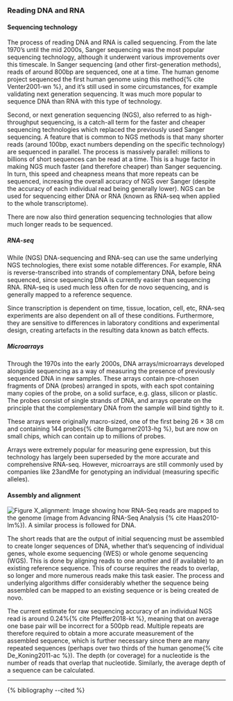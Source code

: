 ### Reading DNA and RNA

#### Sequencing technology

The process of reading DNA and RNA is called sequencing. From the late 1970’s until the mid 2000s, Sanger sequencing was the most popular sequencing technology, although it underwent various improvements over this timescale. In Sanger sequencing (and other first-generation methods), reads of around 800bp are sequenced, one at a time. The human genome project sequenced the first human genome using this method{% cite Venter2001-wn %}, and it’s still used in some circumstances, for example validating next generation sequencing. It was much more popular to sequence DNA than RNA with this type of technology.

Second, or next generation sequencing (NGS), also referred to as high-throughput sequencing, is a catch-all term for the faster and cheaper sequencing technologies which replaced the previously used Sanger sequencing. A feature that is common to NGS methods is that many shorter reads (around 100bp, exact numbers depending on the specific technology) are sequenced in parallel. The process is massively parallel: millions to billions of short sequences can be read at a time. This is a huge factor in making NGS much faster (and therefore cheaper) than Sanger sequencing. In turn, this speed and cheapness means that more repeats can be sequenced, increasing the overall accuracy of NGS over Sanger (despite the accuracy of each individual read being generally lower). NGS can be used for sequencing either DNA or RNA (known as RNA-seq when applied to the whole transcriptome). 

There are now also third generation sequencing technologies that allow much longer reads to be sequenced.

##### RNA-seq 
While (NGS) DNA-sequencing and RNA-seq can use the same underlying NGS technologies, there exist some notable differences. For example, RNA is reverse-transcribed into strands of complementary DNA, before being sequenced, since sequencing DNA is currently easier than sequencing RNA. RNA-seq is used much less often for de novo sequencing, and is generally mapped to a reference sequence. 

Since transcription is dependent on time, tissue, location, cell, etc, RNA-seq experiments are also dependent on all of these conditions. Furthermore, they are sensitive to differences in laboratory conditions and experimental design, creating artefacts in the resulting data known as batch effects. 

##### Microarrays
Through the 1970s into the early 2000s, DNA arrays/microarrays developed alongside sequencing as a way of measuring the presence of previously sequenced DNA in new samples. These arrays contain pre-chosen fragments of DNA (probes) arranged in spots, with each spot containing many copies of the probe, on a solid surface, e.g. glass, silicon or plastic. The probes consist of single strands of DNA, and arrays operate on the principle that the complementary DNA from the sample will bind tightly to it.

These arrays were originally macro-sized, one of the first being 26 × 38 cm and containing 144 probes{% cite Bumgarner2013-hg %}, but are now on small chips, which can contain up to millions of probes.

Arrays were extremely popular for measuring gene expression, but this technology has largely been superseded by the more accurate and comprehensive RNA-seq. However, microarrays are still commonly used by companies like 23andMe for genotyping an individual (measuring specific alleles).

#### Assembly and alignment

![Figure X_alignment: Image showing how RNA-Seq reads are mapped to the genome (image from Advancing RNA-Seq Analysis {% cite Haas2010-lm%}). A similar process is followed for DNA.](/content/images/alignment.png)

[//]: # (TODO: Have I said the word exome before this point? What about de novo?)
The short reads that are the output of initial sequencing must be assembled to create longer sequences of DNA, whether that’s sequencing of individual genes, whole exome sequencing (WES) or whole genome sequencing (WGS). This is done by aligning reads to one another and (if available) to an existing reference sequence. This of course requires the reads to overlap, so longer and more numerous reads make this task easier. The process and underlying algorithms differ considerably whether the sequence being assembled can be mapped to an existing sequence or is being created de novo.

The current estimate for raw sequencing accuracy of an individual NGS read is around 0.24%{% cite Pfeiffer2018-kt %}, meaning that on average one base pair will be incorrect for a 500pb read. Multiple repeats are therefore required to obtain a more accurate measurement of the assembled sequence, which is further necessary since there are many repeated sequences (perhaps over two thirds of the human genome{% cite De_Koning2011-ac %}). The depth (or coverage) for a nucleotide is the number of reads that overlap that nucleotide. Similarly, the average depth of a sequence can be calculated. 

---

{% bibliography --cited %} 